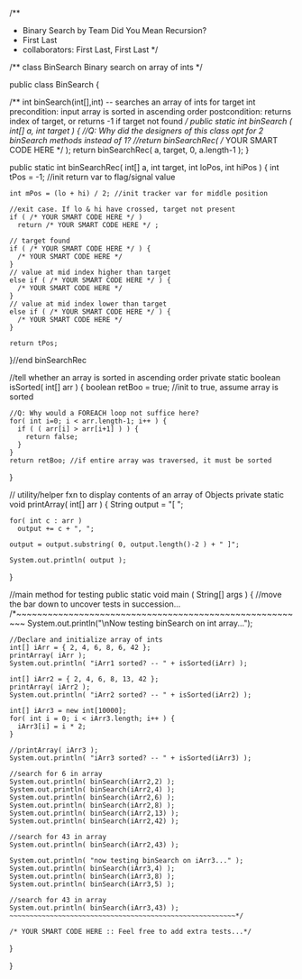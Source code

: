/**
 * Binary Search by Team Did You Mean Recursion?
 * First Last
 * collaborators: First Last, First Last
 */

/**
   class BinSearch
   Binary search on array of ints
*/

public class BinSearch
{

  /**
     int binSearch(int[],int) -- searches an array of ints for target int
     precondition:  input array is sorted in ascending order
     postcondition: returns index of target, or returns -1 if target not found
  */
  public static int binSearch ( int[] a, int target )
  {
    //Q: Why did the designers of this class opt for 2 binSearch methods instead of 1?
    //return binSearchRec( /* YOUR SMART CODE HERE */ );
    return binSearchRec( a, target, 0, a.length-1 );
  }


  public static int binSearchRec( int[] a, int target,
                                  int loPos, int hiPos )
  {
    int tPos = -1; //init return var to flag/signal value

    int mPos = (lo + hi) / 2; //init tracker var for middle position

    //exit case. If lo & hi have crossed, target not present
    if ( /* YOUR SMART CODE HERE */ )
      return /* YOUR SMART CODE HERE */ ;

    // target found
    if ( /* YOUR SMART CODE HERE */ ) {
      /* YOUR SMART CODE HERE */
    }
    // value at mid index higher than target
    else if ( /* YOUR SMART CODE HERE */ ) {
      /* YOUR SMART CODE HERE */
    }
    // value at mid index lower than target
    else if ( /* YOUR SMART CODE HERE */ ) {
      /* YOUR SMART CODE HERE */
    }

    return tPos;
  }//end binSearchRec


  //tell whether an array is sorted in ascending order
  private static boolean isSorted( int[] arr )
  {
    boolean retBoo = true; //init to true, assume array is sorted

    //Q: Why would a FOREACH loop not suffice here?
    for( int i=0; i < arr.length-1; i++ ) {
      if ( ( arr[i] > arr[i+1] ) ) {
        return false;
      }
    }
    return retBoo; //if entire array was traversed, it must be sorted
  }


  // utility/helper fxn to display contents of an array of Objects
  private static void printArray( int[] arr )
  {
    String output = "[ ";

    for( int c : arr )
      output += c + ", ";

    output = output.substring( 0, output.length()-2 ) + " ]";

    System.out.println( output );
  }



  //main method for testing
  public static void main ( String[] args )
  {
    //move the bar down to uncover tests in succession...
    /*~~~~~~~~~~~~~~~~~~~~~~~~~~~~~~~~~~~~~~~~~~~~~~~~~~~~~~~~
    System.out.println("\nNow testing binSearch on int array...");

    //Declare and initialize array of ints
    int[] iArr = { 2, 4, 6, 8, 6, 42 };
    printArray( iArr );
    System.out.println( "iArr1 sorted? -- " + isSorted(iArr) );

    int[] iArr2 = { 2, 4, 6, 8, 13, 42 };
    printArray( iArr2 );
    System.out.println( "iArr2 sorted? -- " + isSorted(iArr2) );

    int[] iArr3 = new int[10000];
    for( int i = 0; i < iArr3.length; i++ ) {
      iArr3[i] = i * 2;
    }

    //printArray( iArr3 );
    System.out.println( "iArr3 sorted? -- " + isSorted(iArr3) );

    //search for 6 in array
    System.out.println( binSearch(iArr2,2) );
    System.out.println( binSearch(iArr2,4) );
    System.out.println( binSearch(iArr2,6) );
    System.out.println( binSearch(iArr2,8) );
    System.out.println( binSearch(iArr2,13) );
    System.out.println( binSearch(iArr2,42) );

    //search for 43 in array
    System.out.println( binSearch(iArr2,43) );

    System.out.println( "now testing binSearch on iArr3..." );
    System.out.println( binSearch(iArr3,4) );
    System.out.println( binSearch(iArr3,8) );
    System.out.println( binSearch(iArr3,5) );

    //search for 43 in array
    System.out.println( binSearch(iArr3,43) );
    ~~~~~~~~~~~~~~~~~~~~~~~~~~~~~~~~~~~~~~~~~~~~~~~~~~~~~~~~*/

    /* YOUR SMART CODE HERE :: Feel free to add extra tests...*/

  }

}